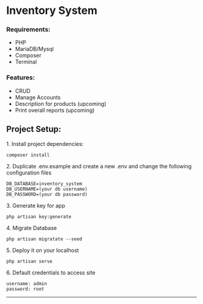 # Inventory System

### Requirements:

-   PHP
-   MariaDB/Mysql
-   Composer
-   Terminal

### Features:

-   CRUD
-   Manage Accounts
-   Description for products (upcoming)
-   Print overall reports (upcoming)

## Project Setup:

<p>1. Install project dependencies:</p>

```
composer install
```

<p>2. Duplicate .env.example and create a new .env and change the following configuration files</p>

```
DB_DATABASE=inventory_system
DB_USERNAME=(your db username)
DB_PASSWORD=(your db password)
```

<p>3. Generate key for app</p>

```
php artisan key:generate
```

<p>4. Migrate Database</p>

```
php artisan migratate --seed
```

<p>5. Deploy it on your localhost</p>

```
php artisan serve
```

<p>6. Default credentials to access site</p>

```
username: admin
password: root
```

---
